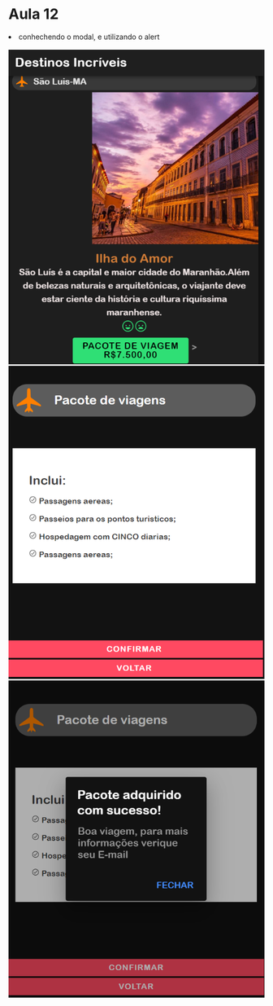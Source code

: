 <h1>Aula 12</h1>
<li>conhechendo o modal, e utilizando o alert</li>
<br>
<img src="./src/assets/img/telaInicial.png"/>
<br>
<img src="./src/assets/img/modal.png"/>
<br>
<img src="./src/assets/img/alert.png"/>